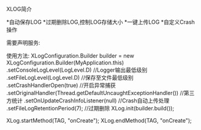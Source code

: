 XLOG简介

*自动保存LOG
*过期删除LOG,控制LOG存储大小
*一键上传LOG
*自定义Crash操作


需要声明服务:
<service android:name="com.sum.xlog.core.LogService" />

使用方法:
XLogConfiguration.Builder builder = new XLogConfiguration.Builder(MyApplication.this)
				.setConsoleLogLevel(LogLevel.D) //Logger输出最低级别
				.setFileLogLevel(LogLevel.D) //保存至文件最低级别
				.setCrashHandlerOpen(true) //开启异常捕获
				.setOriginalHandler(Thread.getDefaultUncaughtExceptionHandler()) //第三方统计
				.setOnUpdateCrashInfoListener(null) //Crash自动上传处理
				.setFileLogRetentionPeriod(7); //过期删除
		XLog.init(builder.build());


XLog.startMethod(TAG, "onCreate");
XLog.endMethod(TAG, "onCreate");
